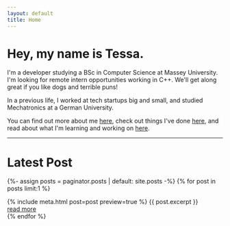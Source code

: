 ```yaml
---
layout: default
title: Home 
---
```


# Hey, my name is Tessa.

I'm a developer studying a BSc in Computer Science at Massey University. I'm looking for remote intern opportunities working in C++. We'll get along great if you like dogs and terrible puns! 

In a previous life, I worked at tech startups big and small, and studied Mechatronics at a German University.

You can find out more about me [here](/about/), check out things I've done [here](/projects/), and read about what I'm learning and working on [here](/blog/).

---

# Latest Post

{%- assign posts = paginator.posts | default: site.posts -%}
{% for post in posts limit:1 %}
  <article>
   {% include meta.html post=post preview=true %}
   {{ post.excerpt }}
   <div class="more"><a href="{{ post.url | relative_url }}">read more</a></div>
  </article>
{% endfor %}
